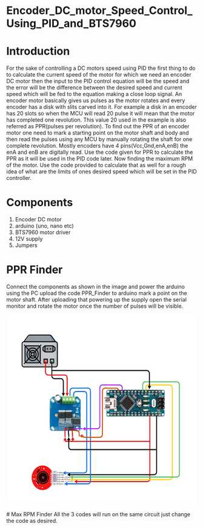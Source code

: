# Encoder_DC_motor_Speed_Control_Using_PID_and_BTS7960
# Introduction
  For the sake of controlling a DC motors speed using PID the first thing to do to calculate the current speed of the motor for which we need an encoder DC motor then the input to the PID control equation will be the speed and the error will be the difference between the desired speed and current speed which will be fed to the equation making a close loop signal. An encoder motor basically gives us pulses as the motor rotates and every encoder has a disk with slits carved into it. For example a disk in an encoder has 20 slots so when the MCU will read 20 pulse it will mean that the motor has completed one revolution. This value 20 used in the example is also referred as PPR(pulses per revolution).
  To find out the PPR of an encoder motor one need to mark a starting point on the motor shaft and body and then read the pulses using any MCU by manually rotating the shaft for one complete revolution. Mostly encoders have 4 pins(Vcc,Gnd,enA,enB) the enA and enB are digitally read. Use the code given for PPR to calculate the PPR as it will be used in the PID code later.
  Now finding the maximum RPM of the motor. Use the code provided to calculate that as well for a rough idea of what are the limits of ones desired speed which will be set in the PID controller. 
# Components
  1. Encoder DC motor
  2. arduino (uno, nano etc)
  3. BTS7960 motor driver
  4. 12V supply
  5. Jumpers
# PPR Finder
  Connect the components as shown in the image and power the arduino using the PC upload the code PPR_Finder to arduino mark a point on the motor shaft. After uploading that powering up the supply open the serial monitor and rotate the motor once the number of pulses will be visible.
  <p align="center">
<img src="https://github.com/Shahkaar/Encoder_DC_motor_Speed_Control_Using_PID_and_BTS7960/blob/main/graphics/Blank%20board.png" width="500" height="500" />
</p>
# Max RPM Finder
  All the 3 codes will run on the same circuit just change the code as desired.
